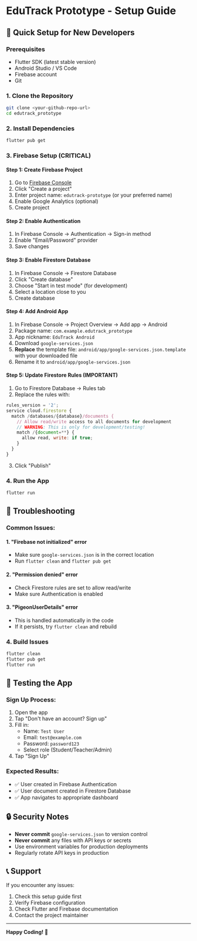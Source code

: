 # EduTrack Prototype - Setup Guide

## 🚀 Quick Setup for New Developers

### Prerequisites
- Flutter SDK (latest stable version)
- Android Studio / VS Code
- Firebase account
- Git

### 1. Clone the Repository
```bash
git clone <your-github-repo-url>
cd edutrack_prototype
```

### 2. Install Dependencies
```bash
flutter pub get
```

### 3. Firebase Setup (CRITICAL)

#### Step 1: Create Firebase Project
1. Go to [Firebase Console](https://console.firebase.google.com/)
2. Click "Create a project"
3. Enter project name: `edutrack-prototype` (or your preferred name)
4. Enable Google Analytics (optional)
5. Create project

#### Step 2: Enable Authentication
1. In Firebase Console → Authentication → Sign-in method
2. Enable "Email/Password" provider
3. Save changes

#### Step 3: Enable Firestore Database
1. In Firebase Console → Firestore Database
2. Click "Create database"
3. Choose "Start in test mode" (for development)
4. Select a location close to you
5. Create database

#### Step 4: Add Android App
1. In Firebase Console → Project Overview → Add app → Android
2. Package name: `com.example.edutrack_prototype`
3. App nickname: `EduTrack Android`
4. Download `google-services.json`
5. **Replace** the template file: `android/app/google-services.json.template` with your downloaded file
6. Rename it to `android/app/google-services.json`

#### Step 5: Update Firestore Rules (IMPORTANT)
1. Go to Firestore Database → Rules tab
2. Replace the rules with:
```javascript
rules_version = '2';
service cloud.firestore {
  match /databases/{database}/documents {
    // Allow read/write access to all documents for development
    // WARNING: This is only for development/testing!
    match /{document=**} {
      allow read, write: if true;
    }
  }
}
```
3. Click "Publish"

### 4. Run the App
```bash
flutter run
```

## 🔧 Troubleshooting

### Common Issues:

#### 1. "Firebase not initialized" error
- Make sure `google-services.json` is in the correct location
- Run `flutter clean` and `flutter pub get`

#### 2. "Permission denied" error
- Check Firestore rules are set to allow read/write
- Make sure Authentication is enabled

#### 3. "PigeonUserDetails" error
- This is handled automatically in the code
- If it persists, try `flutter clean` and rebuild

### 4. Build Issues
```bash
flutter clean
flutter pub get
flutter run
```

## 📱 Testing the App

### Sign Up Process:
1. Open the app
2. Tap "Don't have an account? Sign up"
3. Fill in:
   - Name: `Test User`
   - Email: `test@example.com`
   - Password: `password123`
   - Select role (Student/Teacher/Admin)
4. Tap "Sign Up"

### Expected Results:
- ✅ User created in Firebase Authentication
- ✅ User document created in Firestore Database
- ✅ App navigates to appropriate dashboard

## 🔒 Security Notes

- **Never commit** `google-services.json` to version control
- **Never commit** any files with API keys or secrets
- Use environment variables for production deployments
- Regularly rotate API keys in production

## 📞 Support

If you encounter any issues:
1. Check this setup guide first
2. Verify Firebase configuration
3. Check Flutter and Firebase documentation
4. Contact the project maintainer

---

**Happy Coding! 🎉**
